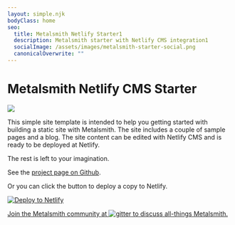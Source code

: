 ```yaml
---
layout: simple.njk
bodyClass: home
seo:
  title: Metalsmith Netlify Starter1
  description: Metalsmith starter with Netlify CMS integration1
  socialImage: /assets/images/metalsmith-starter-social.png
  canonicalOverwrite: ""
---
```

# Metalsmith Netlify CMS Starter

![](/assets/images/hammer-anvil-blacksmith.png)

This simple site template is intended to help you getting started with building a static site with Metalsmith. The site includes a couple of sample pages and a blog. The site content can be edited with Netlify CMS and is ready to be deployed at Netlify.

The rest is left to your imagination.

See the [project page on Github](https://github.com/wernerglinka/metalsmith-netlify-starter).

Or you can click the button to deploy a copy to Netlify.

[![Deploy to Netlify](https://www.netlify.com/img/deploy/button.svg#netlify-button)](https://app.netlify.com/start/deploy?repository=https://github.com/wernerglinka/metalsmith-netlify-starter)

<a class="gitter-invite" href="https://gitter.im/metalsmith/community" target="_blank" rel="noopener noreferrer">
<p>Join the Metalsmith community at <img src="/assets/images/gitter.png" alt="gitter" /> to discuss all-things Metalsmith.</p>
</a>